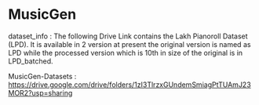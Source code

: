 # MusicGen

dataset_info : The following Drive Link contains the Lakh Pianoroll Dataset (LPD). It is available in 2 version at present the original version is named as LPD while the processed version which is 10th in size of the original is in LPD_batched. 

MusicGen-Datasets : https://drive.google.com/drive/folders/1zI3TlrzxGUndemSmiagPtTUAmJ23MOR2?usp=sharing

[](https://github.com/ProPranu6/MusicGen/blob/spotlight/ML%20Project%20Initial%20Check-in%20Presentation.pdf)
